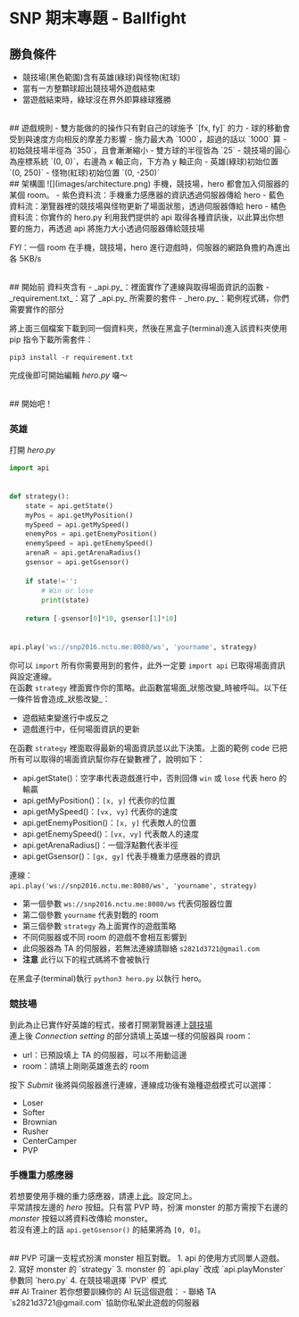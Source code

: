 # SNP 期末專題 - Ballfight

## 勝負條件
- 競技場(黑色範圍)含有英雄(綠球)與怪物(紅球)
- 當有一方整顆球超出競技場外遊戲結束
- 當遊戲結束時，綠球沒在界外即算綠球獲勝



<br>
## 遊戲規則
- 雙方能做的的操作只有對自己的球施予 `[fx, fy]` 的力
- 球的移動會受到與速度方向相反的摩差力影響
- 施力最大為 `1000`，超過的話以 `1000` 算
- 初始競技場半徑為 `350`，且會漸漸縮小
- 雙方球的半徑皆為 `25`
- 競技場的圓心為座標系統 `(0, 0)`，右邊為 x 軸正向，下方為 y 軸正向
- 英雄(綠球)初始位置 `(0, 250)`
- 怪物(紅球)初始位置 `(0, -250)`



<br>
## 架構圖
![](images/architecture.png)  
手機，競技場，hero 都會加入伺服器的某個 room。  
- 紫色資料流：手機重力感應器的資訊透過伺服器傳給 hero
- 藍色資料流：瀏覽器裡的競技場與怪物更新了場面狀態，透過伺服器傳給 hero
- 橘色資料流：你實作的 hero.py 利用我們提供的 api 取得各種資訊後，以此算出你想要的施力，再透過 api 將施力大小透過伺服器傳給競技場

_FYI_：一個 room 在手機，競技場，hero 進行遊戲時，伺服器的網路負擔約為進出各 5KB/s



<br>
## 開始前
資料夾含有
- _api.py_：裡面實作了連線與取得場面資訊的函數
- _requirement.txt_：寫了 _api.py_ 所需要的套件
- _hero.py_：範例程式碼，你們需要實作的部分

將上面三個檔案下載到同一個資料夾，然後在黑盒子(terminal)進入該資料夾使用 pip 指令下載所需套件：
```
pip3 install -r requirement.txt
```
完成後即可開始編輯 _hero.py_ 囉～



<br>
## 開始吧！


### 英雄
打開 _hero.py_
```python
import api


def strategy():
    state = api.getState()
    myPos = api.getMyPosition()
    mySpeed = api.getMySpeed()
    enemyPos = api.getEnemyPosition()
    enemySpeed = api.getEnemySpeed()
    arenaR = api.getArenaRadius()
    gsensor = api.getGsensor()

    if state!='':
        # Win or lose
        print(state)

    return [-gsensor[0]*10, gsensor[1]*10]


api.play('ws://snp2016.nctu.me:8080/ws', 'yourname', strategy)
```
你可以 `import` 所有你需要用到的套件，此外一定要 `import api` 已取得場面資訊與設定連線。  
在函數 `strategy` 裡面實作你的策略。此函數當場面_狀態改變_時被呼叫。以下任一條件皆會造成_狀態改變_：  
- 遊戲結束變進行中或反之
- 遊戲進行中，任何場面資訊的更新

在函數 `strategy` 裡面取得最新的場面資訊並以此下決策。上面的範例 code 已把所有可以取得的場面資訊幫你存在變數裡了，說明如下：  
- api.getState()：空字串代表遊戲進行中，否則回傳 `win` 或 `lose` 代表 hero 的輸贏
- api.getMyPosition()：`[x, y]` 代表你的位置
- api.getMySpeed()：`[vx, vy]` 代表你的速度
- api.getEnemyPosition()：`[x, y]` 代表敵人的位置
- api.getEnemySpeed()：`[vx, vy]` 代表敵人的速度
- api.getArenaRadius()：一個浮點數代表半徑
- api.getGsensor()：`[gx, gy]` 代表手機重力感應器的資訊


連線：  
`api.play('ws://snp2016.nctu.me:8080/ws', 'yourname', strategy)`  
- 第一個參數 `ws://snp2016.nctu.me:8080/ws` 代表伺服器位置
- 第二個參數 `yourname` 代表對戰的 room
- 第三個參數 `strategy` 為上面實作的遊戲策略
- 不同伺服器或不同 room 的遊戲不會相互影響到
- 此伺服器為 TA 的伺服器，若無法連線請聯絡 `s2821d3721@gmail.com`
- __注意__ 此行以下的程式碼將不會被執行


在黑盒子(terminal)執行 `python3 hero.py` 以執行 hero。


### 競技場
到此為止已實作好英雄的程式，接者打開瀏覽器連上[競技場](http://snp2016.nctu.me/)  
連上後 _Connection setting_ 的部分請填上英雄一樣的伺服器與 room： 
- url：已預設填上 TA 的伺服器，可以不用動這邊
- room：請填上剛剛英雄進去的 room


按下 _Submit_ 後將與伺服器進行連線，連線成功後有幾種遊戲模式可以選擇：
- Loser
- Softer
- Brownian
- Rusher
- CenterCamper
- PVP


### 手機重力感應器
若想要使用手機的重力感應器，請連上[此](http://snp2016.nctu.me/gsensor.html)。設定同上。  
平常請按左邊的 _hero_ 按鈕。只有當 PVP 時，扮演 monster 的那方需按下右邊的 _monster_ 按鈕以將資料改傳給 monster。  
若沒有連上的話 `api.getGsensor()` 的結果將為 `[0, 0]`。  



<br>
## PVP
可讓一支程式扮演 monster 相互對戰。  
1. api 的使用方式同單人遊戲。  
2. 寫好 monster 的 `strategy`  
3. monster 的 `api.play` 改成 `api.playMonster` 參數同 `hero.py`  
4. 在競技場選擇 `PVP` 模式  



<br>
## AI Trainer
若你想要訓練你的 AI 玩這個遊戲：  
- 聯絡 TA `s2821d3721@gmail.com` 協助你私架此遊戲的伺服器
